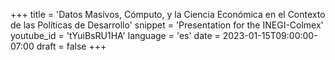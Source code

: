 +++
title = 'Datos Masivos, Cómputo, y la Ciencia Económica en el Contexto de las Políticas de Desarrollo'
snippet = 'Presentation for the INEGI-Colmex'
youtube_id = 'tYuiBsRU1HA'
language = 'es'
date = 2023-01-15T09:00:00-07:00
draft = false
+++

